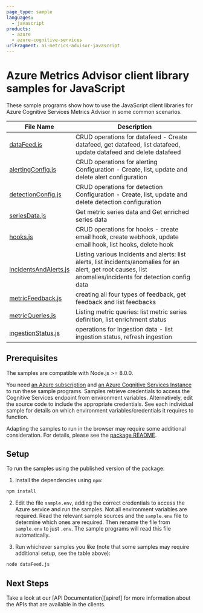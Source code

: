 ```yaml
---
page_type: sample
languages:
  - javascript
products:
  - azure
  - azure-cognitive-services
urlFragment: ai-metrics-advisor-javascript
---
```


# Azure Metrics Advisor client library samples for JavaScript

These sample programs show how to use the JavaScript client libraries for Azure Cognitive Services Metrics Advisor in some common scenarios.

| **File Name**                               | **Description**                                                                                                                                               |
| ------------------------------------------- | ------------------------------------------------------------------------------------------------------------------------------------------------------------- |
| [dataFeed.js][datafeed]                     | CRUD operations for datafeed - Create datafeed, get datafeed, list datafeed, update datafeed and delete datafeed                                              |
| [alertingConfig.js][alertingconfig]         | CRUD operations for alerting Configuration - Create, list, update and delete alert configuration                                                              |
| [detectionConfig.js][detectionconfig]       | CRUD operations for detection Configuration - Create, list, update and delete detection configuration                                                         |
| [seriesData.js][seriesdata]                 | Get metric series data and Get enriched series data                                                                                                           |
| [hooks.js][hooks]                           | CRUD operations for hooks - create email hook, create webhook, update email hook, list hooks, delete hook                                                     |
| [incidentsAndAlerts.js][incidentsandalerts] | Listing various Incidents and alerts: list alerts, list incidents/anomalies for an alert, get root causes, list anomalies/incidents for detection config data |
| [metricFeedback.js][metricfeedback]         | creating all four types of feedback, get feedback and list feedbacks                                                                                          |
| [metricQueries.js][metricqueries]           | Listing metric queries: list metric series definition, list enrichment status                                                                                 |
| [ingestionStatus.js][ingestionstatus]       | operations for Ingestion data - list ingestion status, refresh ingestion                                                                                      |

## Prerequisites

The samples are compatible with Node.js >= 8.0.0.

You need [an Azure subscription][freesub] and [an Azure Cognitive Services Instance][azcogsvc] to run these sample programs. Samples retrieve credentials to access the Cognitive Services endpoint from environment variables. Alternatively, edit the source code to include the appropriate credentials. See each individual sample for details on which environment variables/credentials it requires to function.

Adapting the samples to run in the browser may require some additional consideration. For details, please see the [package README][package].

## Setup

To run the samples using the published version of the package:

1. Install the dependencies using `npm`:

```bash
npm install
```

2. Edit the file `sample.env`, adding the correct credentials to access the Azure service and run the samples. Not all environment variables are required. Read the relevant sample sources and the `sample.env` file to determine which ones are required. Then rename the file from `sample.env` to just `.env`. The sample programs will read this file automatically.

3. Run whichever samples you like (note that some samples may require additional setup, see the table above):

```bash
node dataFeed.js
```

## Next Steps

Take a look at our [API Documentation][apiref] for more information about the APIs that are available in the clients.

[datafeed]: https://github.com/Azure/azure-sdk-for-js/tree/master/sdk/metricsadvisor/ai-metrics-advisor/samples/javascript/dataFeed.js
[alertingconfig]: https://github.com/Azure/azure-sdk-for-js/tree/master/sdk/metricsadvisor/ai-metrics-advisor/samples/javascript/alertingConfig.js
[detectionconfig]: https://github.com/Azure/azure-sdk-for-js/tree/master/sdk/metricsadvisor/ai-metrics-advisor/samples/javascript/detectionConfig.js
[seriesdata]: https://github.com/Azure/azure-sdk-for-js/tree/master/sdk/metricsadvisor/ai-metrics-advisor/samples/javascript/seriesData.js
[hooks]: https://github.com/Azure/azure-sdk-for-js/tree/master/sdk/metricsadvisor/ai-metrics-advisor/samples/javascript/hooks.js
[incidentsandalerts]: https://github.com/Azure/azure-sdk-for-js/tree/master/sdk/metricsadvisor/ai-metrics-advisor/samples/javascript/incidentsAndAlerts.js
[metricfeedback]: https://github.com/Azure/azure-sdk-for-js/tree/master/sdk/metricsadvisor/ai-metrics-advisor/samples/javascript/metricFeedback.js
[metricqueries]: https://github.com/Azure/azure-sdk-for-js/tree/master/sdk/metricsadvisor/ai-metrics-advisor/samples/javascript/metricQueries.js
[ingestionstatus]: https://github.com/Azure/azure-sdk-for-js/tree/master/sdk/metricsadvisor/ai-metrics-advisor/samples/javascript/ingestionStatus.js
[azcogsvc]: https://docs.microsoft.com/azure/cognitive-services/cognitive-services-apis-create-account
[freesub]: https://azure.microsoft.com/free/
[package]: https://github.com/Azure/azure-sdk-for-js/tree/master/sdk/metricsadvisor/ai-metrics-advisor/README.md
[typescript]: https://www.typescriptlang.org/docs/home.html

